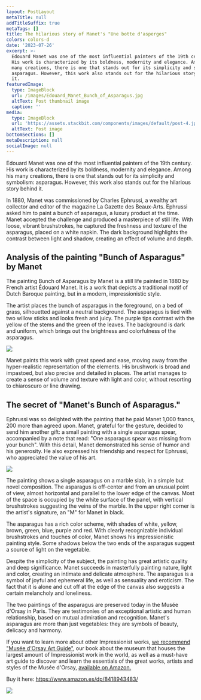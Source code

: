 ```yaml
---
layout: PostLayout
metaTitle: null
addTitleSuffix: true
metaTags: []
title: The hilarious story of Manet's "Une botte d'asperges"
colors: colors-d
date: '2023-07-26'
excerpt: >-
  Edouard Manet was one of the most influential painters of the 19th century.
  His work is characterized by its boldness, modernity and elegance. Among his
  many creations, there is one that stands out for its simplicity and symbolism:
  asparagus. However, this work also stands out for the hilarious story behind
  it.
featuredImage:
  type: ImageBlock
  url: /images/Edouard_Manet_Bunch_of_Asparagus.jpg
  altText: Post thumbnail image
  caption: ''
media:
  type: ImageBlock
  url: 'https://assets.stackbit.com/components/images/default/post-4.jpeg'
  altText: Post image
bottomSections: []
metaDescription: null
socialImage: null
---
```

Edouard Manet was one of the most influential painters of the 19th century. His work is characterized by its boldness, modernity and elegance. Among his many creations, there is one that stands out for its simplicity and symbolism: asparagus. However, this work also stands out for the hilarious story behind it.

In 1880, Manet was commissioned by Charles Ephrussi, a wealthy art collector and editor of the magazine La Gazette des Beaux-Arts. Ephrussi asked him to paint a bunch of asparagus, a luxury product at the time. Manet accepted the challenge and produced a masterpiece of still life. With loose, vibrant brushstrokes, he captured the freshness and texture of the asparagus, placed on a white napkin. The dark background highlights the contrast between light and shadow, creating an effect of volume and depth.

## Analysis of the painting "Bunch of Asparagus" by Manet

The painting Bunch of Asparagus by Manet is a still life painted in 1880 by French artist Édouard Manet. It is a work that depicts a traditional motif of Dutch Baroque painting, but in a modern, impressionistic style.

The artist places the bunch of asparagus in the foreground, on a bed of grass, silhouetted against a neutral background. The asparagus is tied with two willow sticks and looks fresh and juicy. The purple tips contrast with the yellow of the stems and the green of the leaves. The background is dark and uniform, which brings out the brightness and colorfulness of the asparagus.

![](https://upload.wikimedia.org/wikipedia/commons/a/a4/Edouard_Manet_Bunch_of_Asparagus.jpg)

Manet paints this work with great speed and ease, moving away from the hyper-realistic representation of the elements. His brushwork is broad and impastoed, but also precise and detailed in places. The artist manages to create a sense of volume and texture with light and color, without resorting to chiaroscuro or line drawing.

## The secret of "Manet's Bunch of Asparagus."

Ephrussi was so delighted with the painting that he paid Manet 1,000 francs, 200 more than agreed upon. Manet, grateful for the gesture, decided to send him another gift: a small painting with a single asparagus spear, accompanied by a note that read: "One asparagus spear was missing from your bunch". With this detail, Manet demonstrated his sense of humor and his generosity. He also expressed his friendship and respect for Ephrussi, who appreciated the value of his art.

![](https://upload.wikimedia.org/wikipedia/commons/thumb/a/a4/Edouard_Manet_-_Asparagus_-_Google_Art_Project.jpg/1280px-Edouard_Manet_-_Asparagus_-_Google_Art_Project.jpg)

The painting shows a single asparagus on a marble slab, in a simple but novel composition. The asparagus is off-center and from an unusual point of view, almost horizontal and parallel to the lower edge of the canvas. Most of the space is occupied by the white surface of the panel, with vertical brushstrokes suggesting the veins of the marble. In the upper right corner is the artist's signature, an "M" for Manet in black.

The asparagus has a rich color scheme, with shades of white, yellow, brown, green, blue, purple and red. With clearly recognizable individual brushstrokes and touches of color, Manet shows his impressionistic painting style. Some shadows below the two ends of the asparagus suggest a source of light on the vegetable.

Despite the simplicity of the subject, the painting has great artistic quality and deep significance. Manet succeeds in masterfully painting nature, light and color, creating an intimate and delicate atmosphere. The asparagus is a symbol of joyful and ephemeral life, as well as sensuality and eroticism. The fact that it is alone and cut off at the edge of the canvas also suggests a certain melancholy and loneliness.

The two paintings of the asparagus are preserved today in the Musée d'Orsay in Paris. They are testimonies of an exceptional artistic and human relationship, based on mutual admiration and recognition. Manet's asparagus are more than just vegetables: they are symbols of beauty, delicacy and harmony.

If you want to learn more about other Impressionist works, [we recommend "Musée d'Orsay Art Guide"](https://www.amazon.es/dp/8418943483/), our book about the museum that houses the largest amount of Impressionist work in the world, as well as a must-have art guide to discover and learn the essentials of the great works, artists and styles of the Musée d'Orsay, [available on Amazon.](https://www.amazon.es/Museo-Orsay-Gu%C3%ADa-arte-esenciales/dp/8418943483/)

Buy it here: <https://www.amazon.es/dp/8418943483/>

![](/images/1677159480.png)
